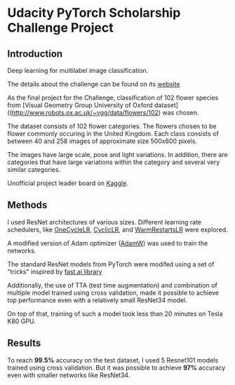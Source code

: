 # Udacity PyTorch Scholarship Challenge Project

## Introduction
Deep learning for multilabel image classification.

The details about the challenge can be found on its
[website](https://sites.google.com/udacity.com/pytorch-scholarship-facebook/phase-1-archived/phase-1-home)

As the final project for the Challenge, classification of 102 flower species from
[Visual Geometry Group University of Oxford dataset]((http://www.robots.ox.ac.uk/~vgg/data/flowers/102)
was chosen.

The dataset consists of 102 flower categories. The flowers chosen to be flower commonly occuring in the United Kingdom. Each class consists of between 40 and 258 images of approximate size 500x600 pixels.

The images have large scale, pose and light variations. In addition, there are categories that have large variations within the category and several very similar categories.

Unofficial project leader board on [Kaggle](https://www.kaggle.com/c/oxford-102-flower-pytorch/leaderboard).

## Methods
I used ResNet architectures of various sizes.
Different learning rate schedulers, like
[OneCycleLR](https://arxiv.org/abs/1803.09820),
[CyclicLR](https://arxiv.org/pdf/1506.01186.pdf), and
[WarmRestartsLR](https://arxiv.org/abs/1608.03983) were explored.

A modified version of Adam optimizer
([AdamW](https://www.fast.ai/2018/07/02/adam-weight-decay/))
was used to train the networks.

The standard ResNet models from PyTorch were modifed using a set of "tricks" inspired by
[fast.ai library](https://github.com/fastai/fastai)

Additionally, the use of TTA (test time augmentation) and combination of
multiple model trained using cross validation, made it possible
to achieve top performance even with a relatively small ResNet34 model.

On top of that, training of such a model took less than 20 minutes on Tesla K80 GPU.

## Results
To reach **99.5%** accuracy on the test dataset, I used 5 Resnet101 models trained using cross validation.
But it was possible to achieve **97%** accuracy even with smaller networks like ResNet34.

